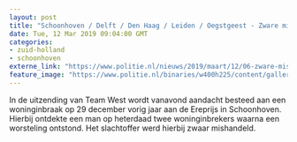 ```yaml
---
layout: post
title: "Schoonhoven / Delft / Den Haag / Leiden / Oegstgeest - Zware mishandeling bij woninginbraak Schoonhoven in Team West"
date: Tue, 12 Mar 2019 09:04:00 GMT
categories: 
- zuid-holland 
- schoonhoven 
externe_link: "https://www.politie.nl/nieuws/2019/maart/12/06-zware-mishandeling-bij-woninginbraak-schoonhoven-in-team-west.html"
feature_image: "https://www.politie.nl/binaries/w400h225/content/gallery/politie/nieuws/2019/maart/06-dh/12-03-stoepbord-schoonhoven1.jpg"
---
```


In de uitzending van Team West wordt vanavond aandacht besteed aan een woninginbraak op 29 december vorig jaar aan de Ereprijs in Schoonhoven. Hierbij ontdekte een man op heterdaad twee woninginbrekers waarna een worsteling ontstond. Het slachtoffer werd hierbij zwaar mishandeld.
